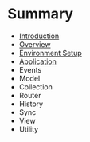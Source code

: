 # Summary

* [Introduction](README.md)
* [Overview](overview.md)
* [Environment Setup](environment-setup.md)
* [Application](application.md)
* Events
* Model
* Collection
* Router
* History
* Sync
* View
* Utility

